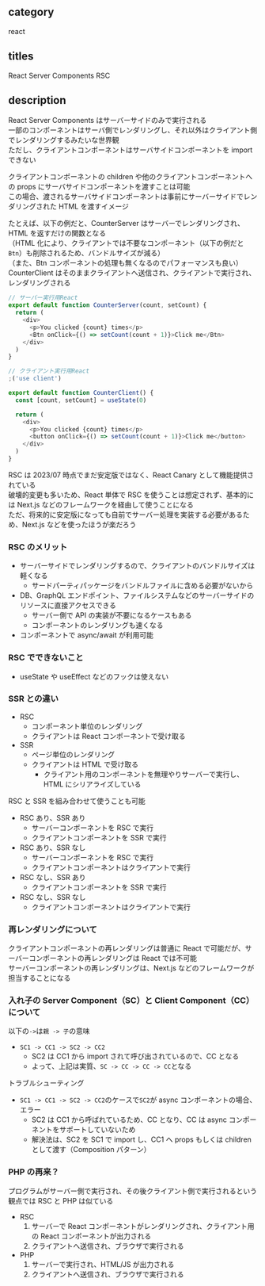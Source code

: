 ## category

react

## titles

React Server Components
RSC

## description

React Server Components はサーバーサイドのみで実行される  
一部のコンポーネントはサーバ側でレンダリングし、それ以外はクライアント側でレンダリングするみたいな世界観  
ただし、クライアントコンポーネントはサーバサイドコンポーネントを import できない

クライアントコンポーネントの children や他のクライアントコンポーネントへの props にサーバサイドコンポーネントを渡すことは可能  
この場合、渡されるサーバサイドコンポーネントは事前にサーバーサイドでレンダリングされた HTML を渡すイメージ

たとえば、以下の例だと、CounterServer はサーバーでレンダリングされ、HTML を返すだけの関数となる  
（HTML 化により、クライアントでは不要なコンポーネント（以下の例だと`Btn`）も削除されるため、バンドルサイズが減る）  
（また、Btn コンポーネントの処理も無くなるのでパフォーマンスも良い）  
CounterClient はそのままクライアントへ送信され、クライアントで実行され、レンダリングされる

```ts
// サーバー実行用React
export default function CounterServer(count, setCount) {
  return (
    <div>
      <p>You clicked {count} times</p>
      <Btn onClick={() => setCount(count + 1)}>Click me</Btn>
    </div>
  )
}

// クライアント実行用React
;('use client')

export default function CounterClient() {
  const [count, setCount] = useState(0)

  return (
    <div>
      <p>You clicked {count} times</p>
      <button onClick={() => setCount(count + 1)}>Click me</button>
    </div>
  )
}
```

RSC は 2023/07 時点でまだ安定版ではなく、React Canary として機能提供されている  
破壊的変更も多いため、React 単体で RSC を使うことは想定されず、基本的には Next.js などのフレームワークを経由して使うことになる  
ただ、将来的に安定版になっても自前でサーバー処理を実装する必要があるため、Next.js などを使ったほうが楽だろう

### RSC のメリット

- サーバーサイドでレンダリングするので、クライアントのバンドルサイズは軽くなる
  - サードパーティパッケージをバンドルファイルに含める必要がないから
- DB、GraphQL エンドポイント、ファイルシステムなどのサーバーサイドのリソースに直接アクセスできる
  - サーバー側で API の実装が不要になるケースもある
  - コンポーネントのレンダリングも速くなる
- コンポーネントで async/await が利用可能

### RSC でできないこと

- useState や useEffect などのフックは使えない

### SSR との違い

- RSC
  - コンポーネント単位のレンダリング
  - クライアントは React コンポーネントで受け取る
- SSR
  - ページ単位のレンダリング
  - クライアントは HTML で受け取る
    - クライアント用のコンポーネントを無理やりサーバーで実行し、HTML にシリアライズしている

RSC と SSR を組み合わせて使うことも可能

- RSC あり、SSR あり
  - サーバーコンポーネントを RSC で実行
  - クライアントコンポーネントを SSR で実行
- RSC あり、SSR なし
  - サーバーコンポーネントを RSC で実行
  - クライアントコンポーネントはクライアントで実行
- RSC なし、SSR あり
  - クライアントコンポーネントを SSR で実行
- RSC なし、SSR なし
  - クライアントコンポーネントはクライアントで実行

### 再レンダリングについて

クライアントコンポーネントの再レンダリングは普通に React で可能だが、サーバーコンポーネントの再レンダリングは React では不可能  
サーバーコンポーネントの再レンダリングは、Next.js などのフレームワークが担当することになる

### 入れ子の Server Component（SC）と Client Component（CC）について

以下の`->`は`親 -> 子`の意味

- `SC1 -> CC1 -> SC2 -> CC2`
  - SC2 は CC1 から import されて呼び出されているので、CC となる
  - よって、上記は実質、`SC -> CC -> CC -> CC`となる

トラブルシューティング

- `SC1 -> CC1 -> SC2 -> CC2`のケースで`SC2`が async コンポーネントの場合、エラー
  - SC2 は CC1 から呼ばれているため、CC となり、CC は async コンポーネントをサポートしていないため
  - 解決法は、SC2 を SC1 で import し、CC1 へ props もしくは children として渡す（Composition パターン）

### PHP の再来？

プログラムがサーバー側で実行され、その後クライアント側で実行されるという観点では RSC と PHP は似ている

- RSC
  1. サーバーで React コンポーネントがレンダリングされ、クライアント用の React コンポーネントが出力される
  1. クライアントへ送信され、ブラウザで実行される
- PHP
  1. サーバーで実行され、HTML/JS が出力される
  1. クライアントへ送信され、ブラウザで実行される
